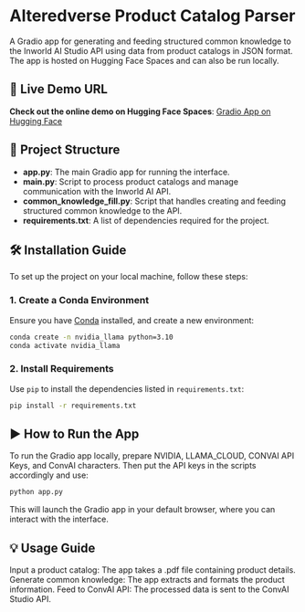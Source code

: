 # Alteredverse Product Catalog Parser

A Gradio app for generating and feeding structured common knowledge to the Inworld AI Studio API using data from product catalogs in JSON format. The app is hosted on Hugging Face Spaces and can also be run locally.

## 🚀 Live Demo URL

**Check out the online demo on Hugging Face Spaces**: [Gradio App on Hugging Face](https://huggingface.co/spaces/Alteredverse/AV-Catalog-Parser-Demo)

## 📁 Project Structure

- **app.py**: The main Gradio app for running the interface.
- **main.py**: Script to process product catalogs and manage communication with the Inworld AI API.
- **common_knowledge_fill.py**: Script that handles creating and feeding structured common knowledge to the API.
- **requirements.txt**: A list of dependencies required for the project.

## 🛠️ Installation Guide

To set up the project on your local machine, follow these steps:

### 1. Create a Conda Environment

Ensure you have [Conda](https://docs.conda.io/projects/conda/en/latest/user-guide/install/index.html) installed, and create a new environment:

```bash
conda create -n nvidia_llama python=3.10
conda activate nvidia_llama
```

### 2. Install Requirements

Use `pip` to install the dependencies listed in `requirements.txt`:

```bash
pip install -r requirements.txt
```

## ▶️ How to Run the App
To run the Gradio app locally, prepare NVIDIA, LLAMA_CLOUD, CONVAI API Keys, and ConvAI characters. Then put the API keys in the scripts accordingly and use:

```bash
python app.py
```
This will launch the Gradio app in your default browser, where you can interact with the interface.

## 💡 Usage Guide
Input a product catalog: The app takes a .pdf file containing product details.
Generate common knowledge: The app extracts and formats the product information.
Feed to ConvAI API: The processed data is sent to the ConvAI Studio API.

